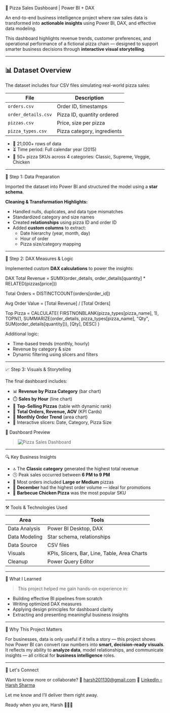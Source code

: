 🍕 Pizza Sales Dashboard | Power BI + DAX

An end-to-end business intelligence project where raw sales data is transformed into **actionable insights** using Power BI, DAX, and effective data modeling.

This dashboard highlights revenue trends, customer preferences, and operational performance of a fictional pizza chain — designed to support smarter business decisions through **interactive visual storytelling**.

---

## 📊 Dataset Overview

The dataset includes four CSV files simulating real-world pizza sales:

| File | Description |
|------|-------------|
| `orders.csv` | Order ID, timestamps |
| `order_details.csv` | Pizza ID, quantity ordered |
| `pizzas.csv` | Price, size per pizza |
| `pizza_types.csv` | Pizza category, ingredients |

- 🔄 21,000+ rows of data  
- ⏳ Time period: Full calendar year (2015)  
- 🍕 50+ pizza SKUs across 4 categories: Classic, Supreme, Veggie, Chicken

---

 🧹 Step 1: Data Preparation

Imported the dataset into Power BI and structured the model using a **star schema**.

**Cleaning & Transformation Highlights:**
- Handled nulls, duplicates, and data type mismatches
- Standardized category and size names
- Created **relationships** using pizza ID and order ID
- Added **custom columns** to extract:
  - Date hierarchy (year, month, day)
  - Hour of order
  - Pizza size/category mapping

---

 🧠 Step 2: DAX Measures & Logic

Implemented custom **DAX calculations** to power the insights:

DAX
Total Revenue = SUMX(order_details, order_details[quantity] * RELATED(pizzas[price]))

Total Orders = DISTINCTCOUNT(orders[order_id])

Avg Order Value = [Total Revenue] / [Total Orders]

Top Pizza = 
CALCULATE(
    FIRSTNONBLANK(pizza_types[pizza_name], 1),
    TOPN(1, SUMMARIZE(order_details, pizza_types[pizza_name], "Qty", SUM(order_details[quantity])), [Qty], DESC)
)


Additional logic:

* Time-based trends (monthly, hourly)
* Revenue by category & size
* Dynamic filtering using slicers and filters

---

 📈 Step 3: Visuals & Storytelling

The final dashboard includes:

* 📊 **Revenue by Pizza Category** (bar chart)
* ⏱️ **Sales by Hour** (line chart)
* 🧾 **Top-Selling Pizzas** (table with dynamic rank)
* 🔢 **Total Orders, Revenue, AOV** (KPI Cards)
* 📅 **Monthly Order Trend** (area chart)
* 🧭 Interactive slicers: Date, Category, Pizza Size

 🎨 Dashboard Preview

> ![Pizza Sales Dashboard](./assets/dashboard-preview.png)

---
 🔍 Key Business Insights

* 🔝 The **Classic category** generated the highest total revenue
* 🕓 Peak sales occurred between **6 PM to 9 PM**
* 💸 Most orders included **Large or Medium** pizzas
* 📆 **December** had the highest order volume — ideal for promotions
* 🧠 **Barbecue Chicken Pizza** was the most popular SKU

---

⚒️ Tools & Technologies Used

| Area          | Tools                                        |
| ------------- | -------------------------------------------- |
| Data Analysis | Power BI Desktop, DAX                        |
| Data Modeling | Star schema, relationships                   |
| Data Source   | CSV files                                    |
| Visuals       | KPIs, Slicers, Bar, Line, Table, Area Charts |
| Cleanup       | Power Query Editor                           |

---
 🧠 What I Learned

> This project helped me gain hands-on experience in:

* Building effective BI pipelines from scratch
* Writing optimized DAX measures
* Applying design principles for dashboard clarity
* Extracting and presenting meaningful business insights

---

 🚀 Why This Project Matters

For businesses, data is only useful if it tells a story — this project shows how Power BI can convert raw numbers into **smart, decision-ready visuals**. It reflects my ability to **analyze data**, model relationships, and communicate insights — all critical for **business intelligence** roles.

---
 🔗 Let's Connect

Want to know more or collaborate?
📧 [harsh201130@gmail.com](mailto:harsh201130@gmail.com)
🔗 [LinkedIn – Harsh Sharma](https://www.linkedin.com/in/harsh-sharma-354379294/)




Let me know and I’ll deliver them right away.

Ready when you are, Harsh 👨‍💻💥
```
